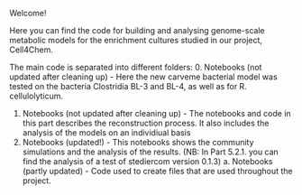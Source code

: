 Welcome!

Here you can find the code for building and analysing genome-scale metabolic models for the enrichment cultures studied in our project, Cell4Chem. 

The main code is separated into different folders:
0. Notebooks (not updated after cleaning up) - Here the new carveme bacterial model was tested on the bacteria Clostridia BL-3 and BL-4, as well as for R. cellulolyticum.
1. Notebooks (not updated after cleaning up) - The notebooks and code in this part describes the reconstruction process. It also includes the analysis of the models on an individiual basis
2. Notebooks (updated!) - This notebooks shows the community simulations and the analysis of the results. (NB: In Part 5.2.1. you can find the analysis of a test of stediercom version 0.1.3)
a. Notebooks (partly updated) - Code used to create files that are used throughout the project.
